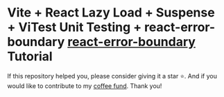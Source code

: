 # Vite + React Lazy Load + Suspense + ViTest Unit Testing + react-error-boundary [react-error-boundary](https://www.npmjs.com/package/react-error-boundary) Tutorial

If this repository helped you, please consider giving it a star ⭐️. And if you would like to contribute to my [coffee fund](https://www.paypal.com/donate/?business=XNPNP5FWN4B2A&no_recurring=0&item_name=I+provide+free+computer+science+training+to+everyone&currency_code=USD).  Thank you!
